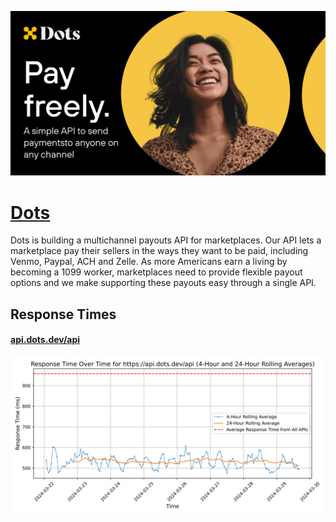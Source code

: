 [![Visit Dots](imagePreview.png)](https://dots.dev)

# [Dots](https://dots.dev)

Dots is building a multichannel payouts API for marketplaces. Our API lets a marketplace pay their sellers in the ways they want to be paid, including Venmo, Paypal, ACH and Zelle. As more Americans earn a living by becoming a 1099 worker, marketplaces need to provide flexible payout options and we make supporting these payouts easy through a single API.

## Response Times

#### [api.dots.dev/api](https://api.dots.dev/api)

![api.dots.dev/api](response-time-charts/6170692e646f74732e6465762f617069.svg)
